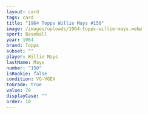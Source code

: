 ```yaml
---
layout: card
tags: card
title: "1964 Topps Willie Mays #150"
image: /images/uploads/1964-topps-willie-mays.webp
sport: Baseball
year: 1964
brand: Topps
subset: ""
player: Willie Mays
lastName: Mays
number: "150"
isRookie: false
condition: VG-VGEX
toGrade: true
value: 70
displayCase: ""
order: 10
---
```

